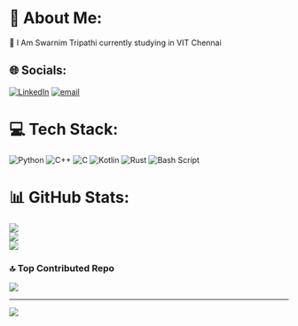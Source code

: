 # 💫 About Me:
🔭 I Am Swarnim Tripathi currently studying in VIT Chennai<br>


## 🌐 Socials:
[![LinkedIn](https://img.shields.io/badge/LinkedIn-%230077B5.svg?logo=linkedin&logoColor=white)](https://linkedin.com/in/swarnim-tripathi-23a47431b) [![email](https://img.shields.io/badge/Email-D14836?logo=gmail&logoColor=white)](mailto:swarnim.tr@gmail.com) 

# 💻 Tech Stack:
![Python](https://img.shields.io/badge/python-3670A0?style=for-the-badge&logo=python&logoColor=ffdd54) ![C++](https://img.shields.io/badge/c++-%2300599C.svg?style=for-the-badge&logo=c%2B%2B&logoColor=white) ![C](https://img.shields.io/badge/c-%2300599C.svg?style=for-the-badge&logo=c&logoColor=white) ![Kotlin](https://img.shields.io/badge/kotlin-%237F52FF.svg?style=for-the-badge&logo=kotlin&logoColor=white) ![Rust](https://img.shields.io/badge/rust-%23000000.svg?style=for-the-badge&logo=rust&logoColor=white) ![Bash Script](https://img.shields.io/badge/bash_script-%23121011.svg?style=for-the-badge&logo=gnu-bash&logoColor=white)
# 📊 GitHub Stats:
![](https://github-readme-stats.vercel.app/api?username=tripathiji1312&theme=dark&hide_border=false&include_all_commits=true&count_private=true)<br/>
![](https://nirzak-streak-stats.vercel.app/?user=tripathiji1312&theme=dark&hide_border=false)<br/>
![](https://github-readme-stats.vercel.app/api/top-langs/?username=tripathiji1312&theme=dark&hide_border=false&include_all_commits=true&count_private=true&layout=compact)

### 🔝 Top Contributed Repo
![](https://github-contributor-stats.vercel.app/api?username=tripathiji1312&limit=5&theme=dark&combine_all_yearly_contributions=true)

---
[![](https://visitcount.itsvg.in/api?id=tripathiji1312&icon=0&color=0)](https://visitcount.itsvg.in)

